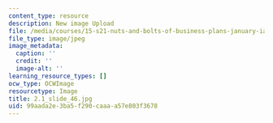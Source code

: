 ```yaml
---
content_type: resource
description: New image Upload
file: /media/courses/15-s21-nuts-and-bolts-of-business-plans-january-iap-2014/99aada2e3ba5f290caaaa57e803f3678_2.1_slide_46.jpg
file_type: image/jpeg
image_metadata:
  caption: ''
  credit: ''
  image-alt: ''
learning_resource_types: []
ocw_type: OCWImage
resourcetype: Image
title: 2.1_slide_46.jpg
uid: 99aada2e-3ba5-f290-caaa-a57e803f3678
---
```


